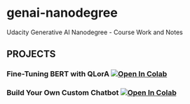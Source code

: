 # genai-nanodegree
Udacity Generative AI Nanodegree - Course Work and Notes

## PROJECTS
### Fine-Tuning BERT with QLorA [![Open In Colab](https://colab.research.google.com/assets/colab-badge.svg)](https://colab.research.google.com/github/miramar-labs/genai-nanodegree/blob/main/Course%202%20-%20Generative%20AI%20Fundamentals/nb/PROJECT-LightweightFineTuning-FINAL.ipynb)

### Build Your Own Custom Chatbot [![Open In Colab](https://colab.research.google.com/assets/colab-badge.svg)](https://github.com/miramar-labs/genai-nanodegree/blob/main/Course%203%20-%20LLMs%20%26%20Text%20Generation/nb/PROJECT-create_your_own_chatbot.ipynb)

